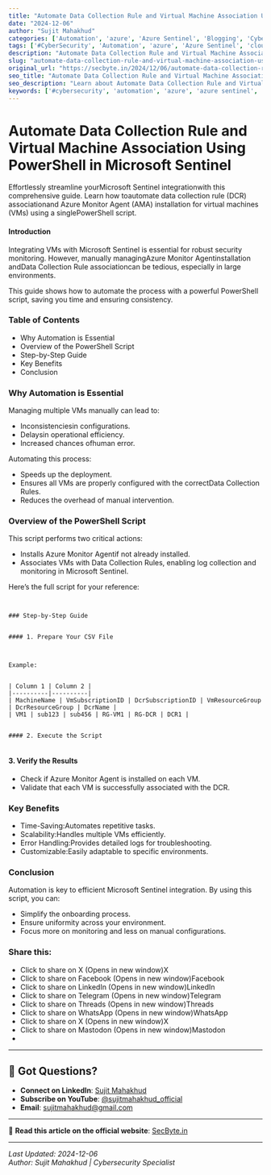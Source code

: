 ```yaml
---
title: "Automate Data Collection Rule and Virtual Machine Association Using PowerShell in Microsoft Sentinel"
date: "2024-12-06"
author: "Sujit Mahakhud"
categories: ['Automation', 'azure', 'Azure Sentinel', 'Blogging', 'Cyber Security', 'Microsoft', 'Microsoft security', 'microsoft-sentinel', 'powershell']
tags: ['#CyberSecurity', 'Automation', 'azure', 'Azure Sentinel', 'cloud', 'Cloud Security', 'Data integration', 'Microsoft', 'microsoft-sentinel', 'powershell', 'scripting', 'security']
description: "Automate Data Collection Rule and Virtual Machine Association Using PowerShell in Microsoft Sentinel - Comprehensive guide for cybersecurity professionals."
slug: "automate-data-collection-rule-and-virtual-machine-association-using-powershell-in-microsoft-sentinel"
original_url: "https://secbyte.in/2024/12/06/automate-data-collection-rule-and-virtual-machine-association-using-powershell-in-microsoft-sentinel/"
seo_title: "Automate Data Collection Rule and Virtual Machine Association Using PowerShell in Microsoft Sentinel | SecByte"
seo_description: "Learn about Automate Data Collection Rule and Virtual Machine Association Using PowerShell in Microsoft Sentinel with this detailed guide from SecByte."
keywords: ['#cybersecurity', 'automation', 'azure', 'azure sentinel', 'cloud']
---
```


# Automate Data Collection Rule and Virtual Machine Association Using PowerShell in Microsoft Sentinel

Effortlessly streamline yourMicrosoft Sentinel integrationwith this comprehensive guide. Learn how toautomate data collection rule (DCR) associationand Azure Monitor Agent (AMA) installation for virtual machines (VMs) using a singlePowerShell script.


#### Introduction

Integrating VMs with Microsoft Sentinel is essential for robust security monitoring. However, manually managingAzure Monitor Agentinstallation andData Collection Rule associationcan be tedious, especially in large environments.

This guide shows how to automate the process with a powerful PowerShell script, saving you time and ensuring consistency.


### Table of Contents

- Why Automation is Essential
- Overview of the PowerShell Script
- Step-by-Step Guide
- Key Benefits
- Conclusion


### Why Automation is Essential

Managing multiple VMs manually can lead to:

- Inconsistenciesin configurations.
- Delaysin operational efficiency.
- Increased chances ofhuman error.

Automating this process:

- Speeds up the deployment.
- Ensures all VMs are properly configured with the correctData Collection Rules.
- Reduces the overhead of manual intervention.


### Overview of the PowerShell Script

This script performs two critical actions:

- Installs Azure Monitor Agentif not already installed.
- Associates VMs with Data Collection Rules, enabling log collection and monitoring in Microsoft Sentinel.

Here’s the full script for your reference:


``````


### Step-by-Step Guide


#### 1. Prepare Your CSV File


``````


``````

Example:


| Column 1 | Column 2 |
|----------|----------|
| MachineName | VmSubscriptionID | DcrSubscriptionID | VmResourceGroup | DcrResourceGroup | DcrName |
| VM1 | sub123 | sub456 | RG-VM1 | RG-DCR | DCR1 |


#### 2. Execute the Script


``````


#### 3. Verify the Results

- Check if Azure Monitor Agent is installed on each VM.
- Validate that each VM is successfully associated with the DCR.


### Key Benefits

- Time-Saving:Automates repetitive tasks.
- Scalability:Handles multiple VMs efficiently.
- Error Handling:Provides detailed logs for troubleshooting.
- Customizable:Easily adaptable to specific environments.


### Conclusion

Automation is key to efficient Microsoft Sentinel integration. By using this script, you can:

- Simplify the onboarding process.
- Ensure uniformity across your environment.
- Focus more on monitoring and less on manual configurations.


### Share this:

- Click to share on X (Opens in new window)X
- Click to share on Facebook (Opens in new window)Facebook
- Click to share on LinkedIn (Opens in new window)LinkedIn
- Click to share on Telegram (Opens in new window)Telegram
- Click to share on Threads (Opens in new window)Threads
- Click to share on WhatsApp (Opens in new window)WhatsApp
- Click to share on X (Opens in new window)X
- Click to share on Mastodon (Opens in new window)Mastodon
- 



---

## 💬 Got Questions?

- **Connect on LinkedIn**: [Sujit Mahakhud](https://www.linkedin.com/in/sujitmahakhud/)
- **Subscribe on YouTube**: [@sujitmahakhud_official](https://www.youtube.com/@sujitmahakhud_official)
- **Email**: sujitmahakhud@gmail.com

---

🧩 **Read this article on the official website**: [SecByte.in](https://secbyte.in/2024/12/06/automate-data-collection-rule-and-virtual-machine-association-using-powershell-in-microsoft-sentinel/)

---

*Last Updated: 2024-12-06*  
*Author: Sujit Mahakhud | Cybersecurity Specialist*
